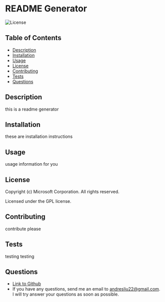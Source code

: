 
# README Generator
![License](https://img.shields.io/github/license/andresliu22/readme-generator?label=License)
## Table of Contents
* [Description](#description)
* [Installation](#installation)
* [Usage](#usage)
* [License](#license)
* [Contributing](#contributing)
* [Tests](#tests)
* [Questions](#questions)
## Description
this is a readme generator
## Installation
these are installation instructions
## Usage
usage information for you
## License
Copyright (c) Microsoft Corporation. All rights reserved.

Licensed under the GPL license.
## Contributing
contribute please
## Tests
testing testing
## Questions
* [Link to Github](https://github.com/andresliu22)
* If you have any questions, send me an email to andresliu22@gmail.com. I will try answer your questions as soon as possible.
